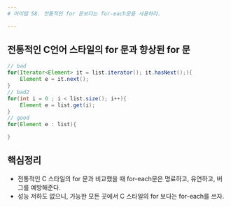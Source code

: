 ```yaml
---
# 아이템 58. 전통적인 for 문보다는 for-each문을 사용하라.

---
```

## 전통적인 C언어 스타일의 for 문과 향상된 for 문

```java
// bad
for(Iterator<Element> it = list.iterator(); it.hasNext();){
	Element e = it.next();
}
// bad2
for(int i = 0 ; i < list.size(); i++){
	Element e = list.get(i);
}
// good
for(Element e : list){

}
```

## 핵심정리
- 전통적인 C 스타일의 for 문과 비교했을 때 for-each문은 명료하고, 유연하고, 버그를 예방해준다.
- 성능 저하도 없으니, 가능한 모든 곳에서 C 스타일의 for 보다는 for-each를 쓰자.

